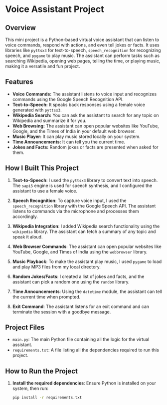 # Voice Assistant Project

## Overview
This mini project is a Python-based virtual voice assistant that can listen to voice commands, respond with actions, and even tell jokes or facts. It uses libraries like `pyttsx3` for text-to-speech, `speech_recognition` for recognizing speech, and `pygame` to play music. The assistant can perform tasks such as searching Wikipedia, opening web pages, telling the time, or playing music, making it a versatile and fun project.

## Features
- **Voice Commands:** The assistant listens to voice input and recognizes commands using the Google Speech Recognition API.
- **Text-to-Speech:** It speaks back responses using a female voice generated with `pyttsx3`.
- **Wikipedia Search:** You can ask the assistant to search for any topic on Wikipedia and summarize it for you.
- **Web Browsing:** The assistant can open popular websites like YouTube, Google, and the Times of India in your default web browser.
- **Music Player:** It can play music stored locally on your system.
- **Time Announcements:** It can tell you the current time.
- **Jokes and Facts:** Random jokes or facts are presented when asked for them.

## How I Built This Project
1. **Text-to-Speech**: I used the `pyttsx3` library to convert text into speech. The `sapi5` engine is used for speech synthesis, and I configured the assistant to use a female voice.
   
2. **Speech Recognition**: To capture voice input, I used the `speech_recognition` library with the Google Speech API. The assistant listens to commands via the microphone and processes them accordingly.
   
3. **Wikipedia Integration**: I added Wikipedia search functionality using the `wikipedia` library. The assistant can fetch a summary of any topic and speak it aloud.
   
4. **Web Browser Commands**: The assistant can open popular websites like YouTube, Google, and Times of India using the `webbrowser` library.
   
5. **Music Playback**: To make the assistant play music, I used `pygame` to load and play MP3 files from my local directory.
   
6. **Random Jokes/Facts**: I created a list of jokes and facts, and the assistant can pick a random one using the `random` library.
   
7. **Time Announcements**: Using the `datetime` module, the assistant can tell the current time when prompted.
   
8. **Exit Command**: The assistant listens for an exit command and can terminate the session with a goodbye message.

## Project Files
- `main.py`: The main Python file containing all the logic for the virtual assistant.
- `requirements.txt`: A file listing all the dependencies required to run this project.

## How to Run the Project
1. **Install the required dependencies**: Ensure Python is installed on your system, then run:
   ```bash
   pip install -r requirements.txt
